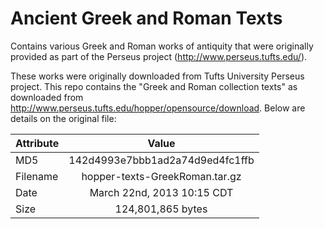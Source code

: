 Ancient Greek and Roman Texts
=============================

Contains various Greek and Roman works of antiquity that were originally provided as part of the Perseus project (http://www.perseus.tufts.edu/).

These works were originally downloaded from Tufts University Perseus project. This repo contains the "Greek and Roman collection texts" as downloaded from http://www.perseus.tufts.edu/hopper/opensource/download. Below are details on the original file:

| Attribute     | Value                           |
| ------------- |:-------------------------------:|
| MD5           | 142d4993e7bbb1ad2a74d9ed4fc1ffb |  
| Filename      | hopper-texts-GreekRoman.tar.gz  |  
| Date          | March 22nd, 2013 10:15 CDT      |  
| Size          | 124,801,865 bytes               |
